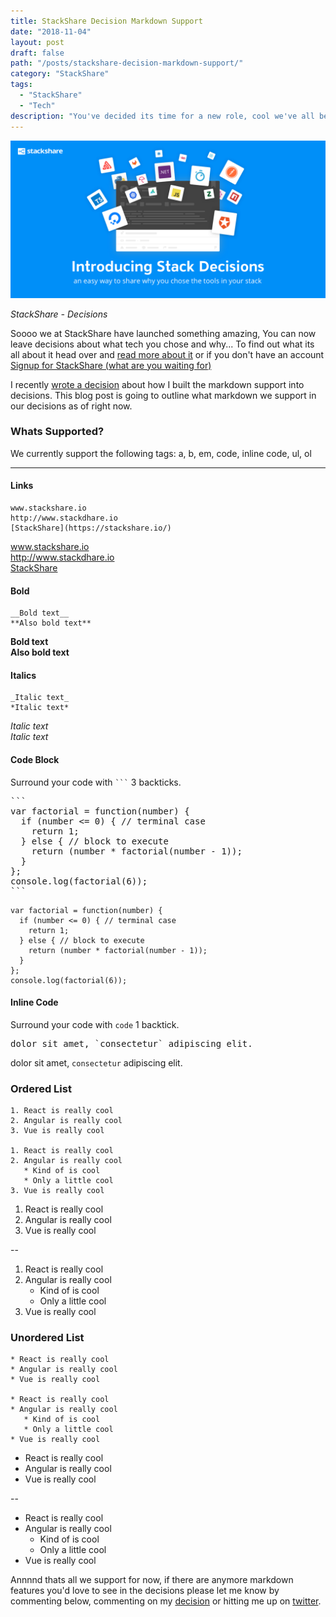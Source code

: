 ```yaml
---
title: StackShare Decision Markdown Support
date: "2018-11-04"
layout: post
draft: false
path: "/posts/stackshare-decision-markdown-support/"
category: "StackShare"
tags:
  - "StackShare"
  - "Tech"
description: "You've decided its time for a new role, cool we've all been there. If you happen to work in tech in the Bay Area this process is not as easy at it sounds..."
---
```

![decisions.jpg](./decisions.jpg)

*StackShare - Decisions*

Soooo we at StackShare have launched something amazing, You can now leave decisions about what tech you chose and why... To find out what its all about it head over and [read more about it](https://stackshare.io/posts/introducing-stack-decisions) or if you don't have an account [Signup for StackShare (what are you waiting for)](https://stackshare.io/)

I recently [wrote a decision](https://stackshare.io/johnnyxbell/decisions/101179048957859072) about how I built the markdown support into decisions. This blog post is going to outline what markdown we support in our decisions as of right now. 

### Whats Supported?

We currently support the following tags: a, b, em, code, inline code, ul, ol

___

#### Links

```
www.stackshare.io
http://www.stackdhare.io
[StackShare](https://stackshare.io/)
```

www.stackshare.io <br />
http://www.stackdhare.io<br />
[StackShare](https://stackshare.io/)

#### Bold

```
__Bold text__
**Also bold text**
```

__Bold text__<br />
**Also bold text**

#### Italics

```
_Italic text_
*Italic text*
```

_Italic text_ <br />
*Italic text*

#### Code Block

Surround your code with ` ``` ` 3 backticks.

<div class="gatsby-highlight">
<pre class="language-text">
```
var factorial = function(number) {
  if (number <= 0) { // terminal case
    return 1;
  } else { // block to execute
    return (number * factorial(number - 1));
  }
};
console.log(factorial(6));
```
</pre>
</div>

```
var factorial = function(number) {
  if (number <= 0) { // terminal case
    return 1;
  } else { // block to execute
    return (number * factorial(number - 1));
  }
};
console.log(factorial(6));
```

#### Inline Code

Surround your code with ` code ` 1 backtick.

<div class="gatsby-highlight">
<pre class="language-text">
dolor sit amet, `consectetur` adipiscing elit.
</div>

dolor sit amet, `consectetur` adipiscing elit.

### Ordered List

```
1. React is really cool
2. Angular is really cool
3. Vue is really cool

1. React is really cool
2. Angular is really cool
   * Kind of is cool
   * Only a little cool
3. Vue is really cool
```

1. React is really cool
2. Angular is really cool
3. Vue is really cool

--

1. React is really cool
2. Angular is really cool
   * Kind of is cool
   * Only a little cool
3. Vue is really cool

### Unordered List

```
* React is really cool
* Angular is really cool
* Vue is really cool

* React is really cool
* Angular is really cool
   * Kind of is cool
   * Only a little cool
* Vue is really cool
```

* React is really cool
* Angular is really cool
* Vue is really cool

--

* React is really cool
* Angular is really cool
  - Kind of is cool
  - Only a little cool
* Vue is really cool

Annnnd thats all we support for now, if there are anymore markdown features you'd love to see in the decisions please let me know by commenting below, commenting on my [decision](https://stackshare.io/johnnyxbell/decisions/101179048957859072) or hitting me up on [twitter](https://twitter.com/johnnyxbell).